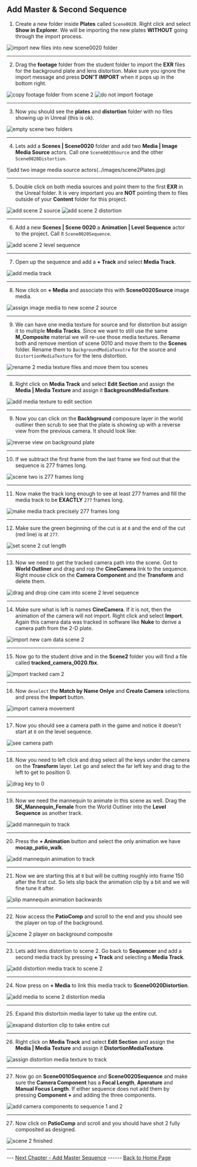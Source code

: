 ## Add Master & Second Sequence

1.  Create a new folder inside **Plates** called `Scene0020`.  Right click and select **Show in Explorer**.  We will be importing the new plates **WITHOUT** going through the import process.

![import new files into new scene0020 folder](../images/showInExplorerSc2.jpg)

***

2.  Drag the **footage** folder from the student folder to import the **EXR** files for the background plate and lens distortion.  Make sure you ignore the import message and press **DON'T IMPORT** when it pops up in the bottom right.

![copy footage folder from scene 2](../images/scopyScene2.jpg)
![do not import footage](../images/dontImort.jpg)
***



3. Now you should see the **plates** and **distortion** folder with no files showing up in Unreal (this is ok).

![empty scene two folders](../images/distortionPlateFolder.jpg)

***

4.  Lets add a **Scenes | Scene0020** folder and add two **Media | Image Media Source** actors.  Call one `Scene0020Source` and the other `Scene0020Distortion`.

![add two image media source actors(../images/scene2Plates.jpg)
*** 

5.  Double click on both media sources and point them to the first **EXR** in the Unreal folder.  It is very important you are **NOT** pointing them to files outside of your **Content** folder for this project.

![add scene 2 source](../images/linkScene2Source.jpg)
![add scene 2 distortion](../images/linkScene2Distortion.jpg)

***

6.  Add a new **Scenes | Scene 0020** a **Animation | Level Sequence** actor to the project. Call it `Scene0020Sequence`.

![add scene 2 level sequence](../images/addScene2Sequence.jpg)

***

7.  Open up the sequence and add a **+ Track** and select **Media Track**.

![add media track](../images/addMediaTrackSequence2.jpg)

***

8. Now click on **+ Media** and associate this with **Scene0020Source** image media.

![assign image media to new scene 2 source](../images/addScene2ToTrack.jpg)

***

9. We can have one media texture for source and for distortion but assign it to multiple **Media Tracks**.  Since we want to still use the same **M_Composite** material we will re-use those media textures.  Rename both and remove mention of scene 0010 and move them to the **Scenes** folder. Rename them to `BackgroundMediaTexutre` for the source and `DistortionMediaTexture` for the lens distortion.

![rename 2 media texture files and move them tou scenes](../images/moveRenameMediaTextures.jpg)

***

8.  Right click on **Media Track** and select **Edit Section** and assign the **Media | Media Texture** and assign it **BackgroundMediaTexture**.  

![add media texture to edit section](../images/assignSc2MediaTextureToTrack.jpg)

***

9.  Now you can click on the **Backbground** composure layer in the world outliner then scrub to see that the plate is showing up with a reverse view from the previous camera.  It should look like:

![reverse view on background plate](../images/sc2BackgroundPlate.jpg)

***

10. If we subtract the first frame from the last frame we find out that the sequence is 277 frames long.

![scene two is 277 frames long](../images/lengthOfSc2.jpg)

***

11. Now make the track long enough to see at least 277 frames and fill the media track to be **EXACTLY** `277` frames long.

![make media track precisely 277 frames long](../images/haveMediaTrackFillCut.jpg)

***

12.  Make sure the green beginning of the cut is at `0` and the end  of the cut (red line) is at `277`.

![set scene 2 cut length](../images/setBeginingAndEndSc2Cut.jpg)

***

13. Now we need to get the tracked camera path into the scene.  Got to **World Outliner** and drag and rop the **CineCamera** link to the sequence.  Right mouse click on the **Camera Component** and the **Transform** and delete them.

![drag and drop cine cam into scene 2 level sequence](../images/dragCineCamClearOldJunk.jpg)

***

14.  Make sure what is left is names **CineCamera**.  If it is not, then the animation of the camera will not import. Right click and select **Import**. Again this camera data was tracked in software like **Nuke** to derive a camera path from the 2-D plate.

![import new cam data scene 2](../images/importCeneCamDataSc2.jpg)

***

15. Now go to the student drive and in the **Scene2** folder you will find a file called **tracked_camera_0020.fbx**.

![import tracked cam 2](../images/importtTrackedCam2.jpg)

***

16.  Now `deselect` the **Match by Name Onlye** and **Create Camera** selections and press the **Import** button.

![import camera movement](../images/scene2CanImport.jpg)

***

17.  Now you should see a camera path in the game and notice it doesn't start at `0` on the level sequence.

![see camera path](../images/camPath.jpg)

***

18.  Now you need to left click and drag select all the keys under the camera on the **Transform** layer.  Let go and select the far left key and drag to the left to get to position 0.

![drag key to 0](../images/dragKeyTo0.jpg)

***

19.  Now we need the mannequin to animate in this scene as well.  Drag the **SK_Mannequin_Female** from the World Outliner into the **Level Sequence** as another track.

![add mannequin to track](../images/dragPlayerInTimeline.jpg)

***

20.  Press the **+ Animation** button and select the only animation we have **mocap_patio_walk**.

![add mannequin animation to track](../images/importAnim.jpg)

***

21. Now we are starting this at `0` but will be cutting roughly into frame 150 after the first cut.  So lets slip back the animation clip by a bit and we will fine tune it after.

![slip mannequin animation backwards](../images/slipTrackBack.jpg)

***

22.  Now access the **PatioComp** and scroll to the end and you should see the player on top of the background.

![scene 2 player on background composite](../images/compManBackSc2.jpg)

***

23.  Lets add lens distortion to scene 2.  Go back to **Sequencer** and add a second media track by pressing **+ Track** and selecting a **Media Track**.

![add distortion media track to scene 2](../images/sc2SecondMediaTrack.jpg)

***

24.  Now press on **+ Media** to link this media track to **Scene0020Distortion**.

![add media to scene 2 distortion media](../images/linkSc2MediaTrackDistortion.jpg)

***

25.  Expand this distortoin media layer to take up the entire cut.

![exapand distortion clip to take entire cut](../images/expandClipToTakeWholeCut.jpg)

***

26. Right click on **Media Track** and select **Edit Section** and assign the **Media | Media Texture** and assign it **DistortionMediaTexture**.  

![assign distortion media texture to track](../images/assignMediaTextureToDistortionSc2.jpg)

***

27.  Now go on **Scene0010Sequence** and **Scene0020Sequence** and make sure the **Camera Component** has a **Focal Length**, **Aperature** and **Manual Focus Length**. If either sequence does not add them by pressing **Component +** and adding the three components.

![add camera components to sequence 1 and 2](../images/addCameraComponents.jpg)

***

 27.  Now click on **PatioComp** and scroll and you should have shot 2 fully composited as designed.

 ![scene 2 finished](../images/sc2FinalClip.jpg)


***

--- [Next Chapter - Add Master Sequence](../master/README.md) ------ [Back to Home Page](../README.md)